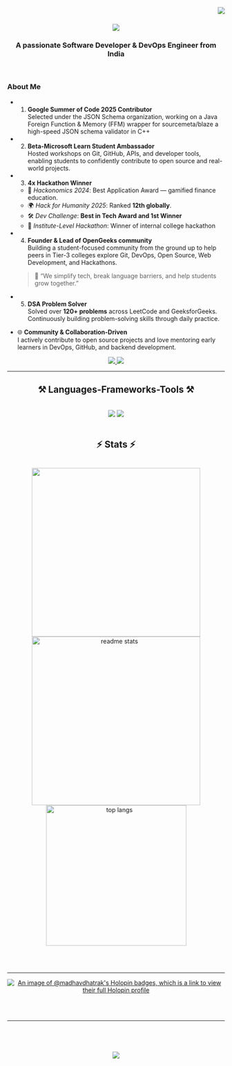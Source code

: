<img align="right" src="https://visitor-badge.laobi.icu/badge?page_id=MadhavDhatrak.MadhavDhatrak" />

<h1 align="center">
    <img src="https://readme-typing-svg.herokuapp.com/?font=Righteous&size=35&center=true&vCenter=true&width=500&height=70&duration=4000&lines=Hi+There!+👋;+I'm+Madhav+Dhatrak!;" />
</h1>

<h3 align="center">A passionate Software Developer & DevOps Engineer from India </h3>

<br/>

### About Me

- 1. **Google Summer of Code 2025 Contributor**  
  Selected under the JSON Schema organization, working on a Java Foreign Function & Memory (FFM) wrapper for sourcemeta/blaze a high-speed JSON schema validator in C++

- 2. **Beta-Microsoft Learn Student Ambassador**  
  Hosted workshops on Git, GitHub, APIs, and developer tools, enabling students to confidently contribute to open source and real-world projects.

- 3. **4x Hackathon Winner**  
  - 🥇 *Hackonomics 2024*: Best Application Award — gamified finance education.  
  - 🌍 *Hack for Humanity 2025*: Ranked **12th globally**.  
  - 🛠️ *Dev Challenge*: **Best in Tech Award and 1st Winner**  
  - 🏫 *Institute-Level Hackathon*: Winner of internal college hackathon

- 4. **Founder & Lead of OpenGeeks community**  
  Building a student-focused community from the ground up to help peers in Tier-3 colleges explore Git, DevOps, Open Source, Web Development, and Hackathons.  
  > 🧩 “We simplify tech, break language barriers, and help students grow together.”


- 5. **DSA Problem Solver**  
  Solved over **120+ problems** across LeetCode and GeeksforGeeks. Continuously building problem-solving skills through daily practice.

- 🌐 **Community & Collaboration-Driven**  
  I actively contribute to open source projects and love mentoring early learners in DevOps, GitHub, and backend development.






 </div>
 
<div align="center"> 
  <a href="madhavdhatrak02@gmail.com">
    <img src="https://img.shields.io/badge/Gmail-333333?style=for-the-badge&logo=gmail&logoColor=red" />
  </a>
  <a href="https://linkedin.com/in/madhav-dhatrak-b52a601b1" target="_blank">
    <img src="https://img.shields.io/badge/LinkedIn-0077B5?style=for-the-badge&logo=linkedin&logoColor=white" target="_blank" />
  </a>
</div>

 <hr/>
 
<h2 align="center">⚒️ Languages-Frameworks-Tools ⚒️</h2>
<br/>
<div align="center">
    <img src="https://skillicons.dev/icons?i=c,cpp,java,golang,python,html,css,bootstrap,react,github,figma,tailwind,git," />
    <img src="https://skillicons.dev/icons?i=nodejs,javascript,typescript,express,firebase,mongodb,mysql,postgresql,linux,jenkins,docker,kubernetes," /><br>
</div>

<br/>



<h2 align="center">⚡ Stats ⚡</h2>
<br>
<div align=center>
  <img width=390 src="https://streak-stats.demolab.com/?user=madhavdhatrak&theme=react&border_radius=10."/>
  <img width=390 src="https://github-readme-stats.vercel.app/api?username=madhavdhatrak&count_private=true&show_icons=true&theme=react&rank_icon=github&border_radius=10" alt="readme stats" />
  <br/>
 <img width=325 align="center" src="https://github-readme-stats.vercel.app/api/top-langs/?username=madhavdhatrak&hide=HTML&langs_count=8&layout=compact&theme=react&border_radius=10&size_weight=0.5&count_weight=0.5&exclude_repo=github-readme-stats" alt="top langs" 
</div>

<br/><br/>

<hr/>

[![An image of @madhavdhatrak's Holopin badges, which is a link to view their full Holopin profile](https://holopin.me/madhavdhatrak)](https://holopin.io/@madhavdhatrak)

<br/><br/>

<hr/>

<br/>

<h1 align="center">
    <img src="https://readme-typing-svg.herokuapp.com/?font=Righteous&size=35&center=true&vCenter=true&width=500&height=70&duration=4000&lines=Thank+For+Visiting!+✌️;+Shoot+me+Message+On+Linkedin;I'm+always+down+to+collab!;" />
</h1>

















































